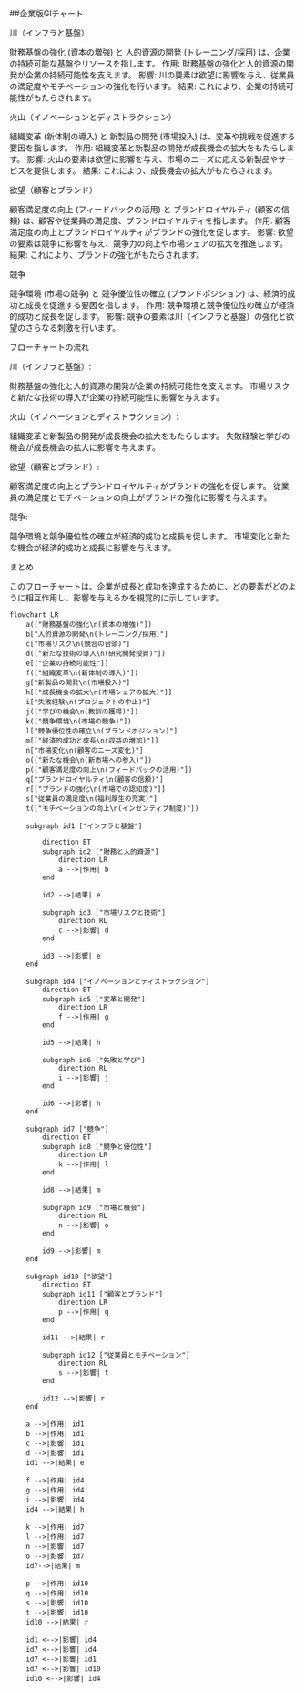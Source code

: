 ##企業版GIチャート

川（インフラと基盤）

財務基盤の強化 (資本の増強) と 人的資源の開発 (トレーニング/採用) は、企業の持続可能な基盤やリソースを指します。
作用: 財務基盤の強化と人的資源の開発が企業の持続可能性を支えます。
影響: 川の要素は欲望に影響を与え、従業員の満足度やモチベーションの強化を行います。
結果: これにより、企業の持続可能性がもたらされます。

火山（イノベーションとディストラクション）

組織変革 (新体制の導入) と 新製品の開発 (市場投入) は、変革や挑戦を促進する要因を指します。
作用: 組織変革と新製品の開発が成長機会の拡大をもたらします。
影響: 火山の要素は欲望に影響を与え、市場のニーズに応える新製品やサービスを提供します。
結果: これにより、成長機会の拡大がもたらされます。

欲望（顧客とブランド）

顧客満足度の向上 (フィードバックの活用) と ブランドロイヤルティ (顧客の信頼) は、顧客や従業員の満足度、ブランドロイヤルティを指します。
作用: 顧客満足度の向上とブランドロイヤルティがブランドの強化を促します。
影響: 欲望の要素は競争に影響を与え、競争力の向上や市場シェアの拡大を推進します。
結果: これにより、ブランドの強化がもたらされます。

競争

競争環境 (市場の競争) と 競争優位性の確立 (ブランドポジション) は、経済的成功と成長を促進する要因を指します。
作用: 競争環境と競争優位性の確立が経済的成功と成長を促します。
影響: 競争の要素は川（インフラと基盤）の強化と欲望のさらなる刺激を行います。

フローチャートの流れ

川（インフラと基盤）:

財務基盤の強化と人的資源の開発が企業の持続可能性を支えます。
市場リスクと新たな技術の導入が企業の持続可能性に影響を与えます。

火山（イノベーションとディストラクション）:

組織変革と新製品の開発が成長機会の拡大をもたらします。
失敗経験と学びの機会が成長機会の拡大に影響を与えます。

欲望（顧客とブランド）:

顧客満足度の向上とブランドロイヤルティがブランドの強化を促します。
従業員の満足度とモチベーションの向上がブランドの強化に影響を与えます。

競争:

競争環境と競争優位性の確立が経済的成功と成長を促します。
市場変化と新たな機会が経済的成功と成長に影響を与えます。

まとめ

このフローチャートは、企業が成長と成功を達成するために、どの要素がどのように相互作用し、影響を与えるかを視覚的に示しています。


```mermaid
flowchart LR
    a(["財務基盤の強化\n(資本の増強)"])
    b["人的資源の開発\n(トレーニング/採用)"]
    c["市場リスク\n(競合の台頭)"]
    d(["新たな技術の導入\n(研究開発投資)"])
    e[["企業の持続可能性"]]
    f(["組織変革\n(新体制の導入)"])
    g["新製品の開発\n(市場投入)"]
    h[["成長機会の拡大\n(市場シェアの拡大)"]]
    i["失敗経験\n(プロジェクトの中止)"]
    j(["学びの機会\n(教訓の獲得)"])
    k(["競争環境\n(市場の競争)"])
    l["競争優位性の確立\n(ブランドポジション)"]
    m[["経済的成功と成長\n(収益の増加)"]]
    n["市場変化\n(顧客のニーズ変化)"]
    o(["新たな機会\n(新市場への参入)"])
    p(["顧客満足度の向上\n(フィードバックの活用)"])
    q["ブランドロイヤルティ\n(顧客の信頼)"]
    r[["ブランドの強化\n(市場での認知度)"]]
    s["従業員の満足度\n(福利厚生の充実)"]
    t(["モチベーションの向上\n(インセンティブ制度)"])

    subgraph id1 ["インフラと基盤"]

        direction BT
        subgraph id2 ["財務と人的資源"]
            direction LR
            a -->|作用| b
        end
        
        id2 -->|結果| e
    
        subgraph id3 ["市場リスクと技術"]
            direction RL
            c -->|影響| d
        end
        
        id3 -->|影響| e
    end

    subgraph id4 ["イノベーションとディストラクション"]
        direction BT
        subgraph id5 ["変革と開発"]
            direction LR
            f -->|作用| g
        end
        
        id5 -->|結果| h
    
        subgraph id6 ["失敗と学び"]
            direction RL
            i -->|影響| j
        end
        
        id6 -->|影響| h
    end

    subgraph id7 ["競争"]
        direction BT
        subgraph id8 ["競争と優位性"]
            direction LR
            k -->|作用| l
        end
        
        id8 -->|結果| m
    
        subgraph id9 ["市場と機会"]
            direction RL
            n -->|影響| o
        end
        
        id9 -->|影響| m
    end

    subgraph id10 ["欲望"]
        direction BT
        subgraph id11 ["顧客とブランド"]
            direction LR
            p -->|作用| q
        end
        
        id11 -->|結果| r
    
        subgraph id12 ["従業員とモチベーション"]
            direction RL
            s -->|影響| t
        end
        
        id12 -->|影響| r
    end

    a -->|作用| id1
    b -->|作用| id1
    c -->|影響| id1
    d -->|影響| id1
    id1 -->|結果| e

    f -->|作用| id4
    g -->|作用| id4
    i -->|影響| id4
    id4 -->|結果| h

    k -->|作用| id7
    l -->|作用| id7
    n -->|影響| id7
    o -->|影響| id7
    id7-->|結果| m

    p -->|作用| id10
    q -->|作用| id10
    s -->|影響| id10
    t -->|影響| id10
    id10 -->|結果| r

    id1 <-->|影響| id4
    id7 <-->|影響| id4
    id7 <-->|影響| id1
    id7 <-->|影響| id10
    id10 <-->|影響| id4 

```